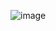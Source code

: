 
![image](https://github.com/shrvn8704/Calculator-React/assets/79013703/cc47e3c2-f21b-4d39-95cf-8bcc79e085af)
